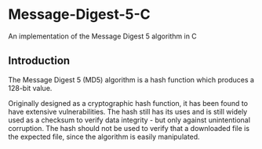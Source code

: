 # Message-Digest-5-C
An implementation of the Message Digest 5 algorithm in C

## Introduction

The Message Digest 5 (MD5) algorithm is a hash function which produces a 128-bit value.

Originally designed as a cryptographic hash function, it has been found to have extensive vulnerabilities.  The hash still has its uses and is still widely used as a checksum to verify data integrity - but only against unintentional corruption. The hash should not be used to verify that a downloaded file is the expected file, since the algorithm is easily manipulated.